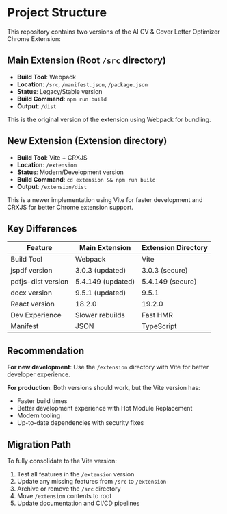 # Project Structure

This repository contains two versions of the AI CV & Cover Letter Optimizer Chrome Extension:

## Main Extension (Root `/src` directory)
- **Build Tool**: Webpack
- **Location**: `/src`, `/manifest.json`, `/package.json`
- **Status**: Legacy/Stable version
- **Build Command**: `npm run build`
- **Output**: `/dist`

This is the original version of the extension using Webpack for bundling.

## New Extension (Extension directory)
- **Build Tool**: Vite + CRXJS
- **Location**: `/extension`
- **Status**: Modern/Development version
- **Build Command**: `cd extension && npm run build`
- **Output**: `/extension/dist`

This is a newer implementation using Vite for faster development and CRXJS for better Chrome extension support.

## Key Differences

| Feature | Main Extension | Extension Directory |
|---------|---------------|---------------------|
| Build Tool | Webpack | Vite |
| jspdf version | 3.0.3 (updated) | 3.0.3 (secure) |
| pdfjs-dist version | 5.4.149 (updated) | 5.4.149 (secure) |
| docx version | 9.5.1 (updated) | 9.5.1 |
| React version | 18.2.0 | 19.2.0 |
| Dev Experience | Slower rebuilds | Fast HMR |
| Manifest | JSON | TypeScript |

## Recommendation

**For new development**: Use the `/extension` directory with Vite for better developer experience.

**For production**: Both versions should work, but the Vite version has:
- Faster build times
- Better development experience with Hot Module Replacement
- Modern tooling
- Up-to-date dependencies with security fixes

## Migration Path

To fully consolidate to the Vite version:

1. Test all features in the `/extension` version
2. Update any missing features from `/src` to `/extension`
3. Archive or remove the `/src` directory
4. Move `/extension` contents to root
5. Update documentation and CI/CD pipelines
